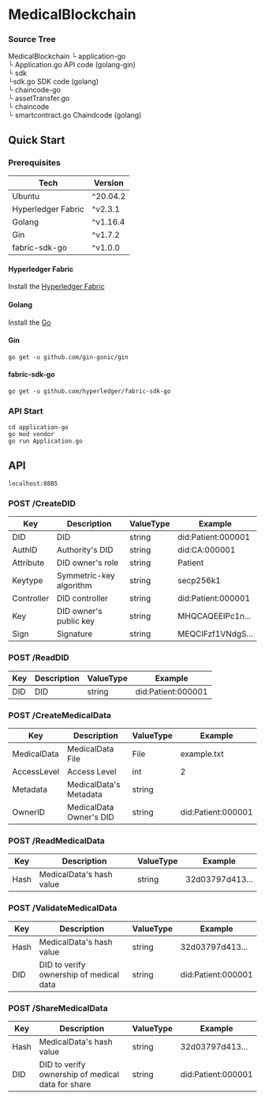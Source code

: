 # MedicalBlockchain

### Source Tree

MedicalBlockchain
└ application-go  
  └ Application.go			API code        (golang-gin)  
  └ sdk  
    └sdk.go						 SDK code       (golang)  
└ chaincode-go  
  └ assetTransfer.go  
  └ chaincode  
    └ smartcontract.go	 Chaindcode   (golang)  



## Quick Start

### Prerequisites

| Tech               | Version  |
| ------------------ | -------- |
| Ubuntu             | ^20.04.2 |
| Hyperledger Fabric | ^v2.3.1  |
| Golang             | ^v1.16.4 |
| Gin                | ^v1.7.2  |
| fabric-sdk-go      | ^v1.0.0  |

#### Hyperledger Fabric

Install the [Hyperledger Fabric](https://hyperledger-fabric.readthedocs.io/en/latest/getting_started.html)

#### Golang

Install the [Go](https://golang.org/doc/install)

#### Gin

```shell
go get -u github.com/gin-gonic/gin
```

#### fabric-sdk-go

```shell
go get -u github.com/hyperledger/fabric-sdk-go
```

### API Start

```shell
cd application-go
go mod vendor
go run Application.go
```

## API

`localhost:8085`

### POST /CreateDID

| Key        | Description             | ValueType | Example            |
| ---------- | ----------------------- | --------- | ------------------ |
| DID        | DID                     | string    | did:Patient:000001 |
| AuthID     | Authority's DID         | string    | did:CA:000001      |
| Attribute  | DID owner's role        | string    | Patient            |
| Keytype    | Symmetric-key algorithm | string    | secp256k1          |
| Controller | DID controller          | string    | did:Patient:000001 |
| Key        | DID owner's public key  | string    | MHQCAQEEIPc1n...   |
| Sign       | Signature               | string    | MEQCIFzf1VNdgS...  |

### POST /ReadDID

| Key  | Description | ValueType | Example            |
| ---- | ----------- | --------- | ------------------ |
| DID  | DID         | string    | did:Patient:000001 |

### POST /CreateMedicalData

| Key         | Description             | ValueType | Example            |
| ----------- | ----------------------- | --------- | ------------------ |
| MedicalData | MedicalData File        | File      | example.txt        |
| AccessLevel | Access Level            | int       | 2                  |
| Metadata    | MedicalData's Metadata  | string    |                    |
| OwnerID     | MedicalData Owner's DID | string    | did:Patient:000001 |

### POST /ReadMedicalData

| Key  | Description              | ValueType | Example         |
| ---- | ------------------------ | --------- | --------------- |
| Hash | MedicalData's hash value | string    | 32d03797d413... |

### POST /ValidateMedicalData

| Key  | Description                             | ValueType | Example            |
| ---- | --------------------------------------- | --------- | ------------------ |
| Hash | MedicalData's hash value                | string    | 32d03797d413...    |
| DID  | DID to verify ownership of medical data | string    | did:Patient:000001 |

### POST /ShareMedicalData

| Key  | Description                                       | ValueType | Example            |
| ---- | ------------------------------------------------- | --------- | ------------------ |
| Hash | MedicalData's hash value                          | string    | 32d03797d413...    |
| DID  | DID to verify ownership of medical data for share | string    | did:Patient:000001 |

